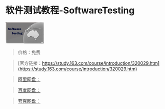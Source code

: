 # 软件测试教程-SoftwareTesting

![img](../../../assets/study163/free/3797660385880269577.jpg)

> 价格：免费

> [官方链接：https://study.163.com/course/introduction/320029.htm](https://study.163.com/course/introduction/320029.htm)

> [阿里网盘：]()

> [百度网盘：]()

> [夸克网盘：]()
